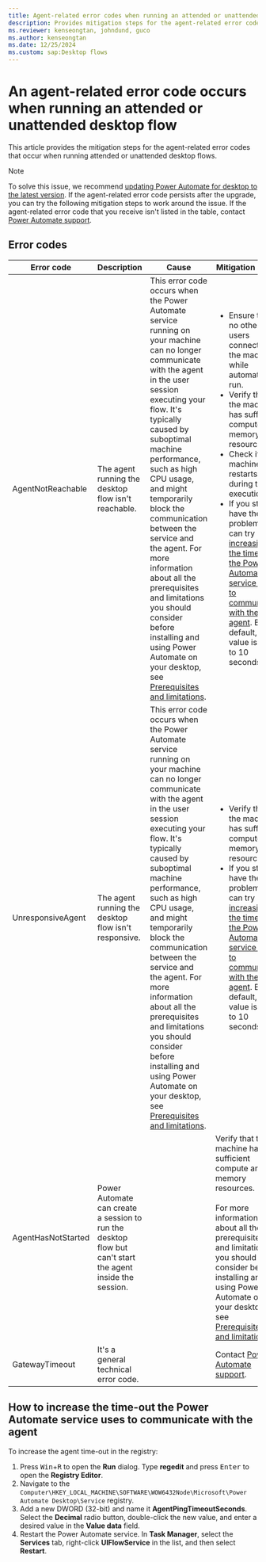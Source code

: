 ```yaml
---
title: Agent-related error codes when running an attended or unattended desktop flow
description: Provides mitigation steps for the agent-related error codes that occur when running attended or unattended desktop flows.
ms.reviewer: kenseongtan, johndund, guco
ms.author: kenseongtan
ms.date: 12/25/2024
ms.custom: sap:Desktop flows
---
```

# An agent-related error code occurs when running an attended or unattended desktop flow

This article provides the mitigation steps for the agent-related error codes that occur when running attended or unattended desktop flows.

> [!NOTE]
> To solve this issue, we recommend [updating Power Automate for desktop to the latest version](/power-automate/desktop-flows/install#update-power-automate). If the agent-related error code persists after the upgrade, you can try the following mitigation steps to work around the issue. If the agent-related error code that you receive isn't listed in the table, contact [Power Automate support](https://www.microsoft.com/power-platform/products/power-automate/support/).

## Error codes

|Error code|Description|Cause|Mitigation steps|
|---|---|---|---|
|AgentNotReachable|The agent running the desktop flow isn't reachable.|This error code occurs when the Power Automate service running on your machine can no longer communicate with the agent in the user session executing your flow. It's typically caused by suboptimal machine performance, such as high CPU usage, and might temporarily block the communication between the service and the agent. For more information about all the prerequisites and limitations you should consider before installing and using Power Automate on your desktop, see [Prerequisites and limitations](/power-automate/desktop-flows/requirements).|<ul><li> Ensure that no other users connect to the machine while automations run.</li><li> Verify that the machine has sufficient compute and memory resources.</li><li> Check if the machine restarts during the execution. </li><li> If you still have the problem, you can try [increasing the time-out the Power Automate service uses to communicate with the agent](#how-to-increase-the-time-out-the-power-automate-service-uses-to-communicate-with-the-agent). By default, the value is set to 10 seconds.</li></ul>|
|UnresponsiveAgent|The agent running the desktop flow isn't responsive.|This error code occurs when the Power Automate service running on your machine can no longer communicate with the agent in the user session executing your flow. It's typically caused by suboptimal machine performance, such as high CPU usage, and might temporarily block the communication between the service and the agent. For more information about all the prerequisites and limitations you should consider before installing and using Power Automate on your desktop, see [Prerequisites and limitations](/power-automate/desktop-flows/requirements).|<ul><li> Verify that the machine has sufficient compute and memory resources. </li><li> If you still have the problem, you can try [increasing the time-out the Power Automate service uses to communicate with the agent](#how-to-increase-the-time-out-the-power-automate-service-uses-to-communicate-with-the-agent). By default, the value is set to 10 seconds.</li></ul>|
|AgentHasNotStarted|Power Automate can create a session to run the desktop flow but can't start the agent inside the session.||Verify that the machine has sufficient compute and memory resources. </br></br> For more information about all the prerequisites and limitations you should consider before installing and using Power Automate on your desktop, see [Prerequisites and limitations](/power-automate/desktop-flows/requirements).|
|GatewayTimeout|It's a general technical error code.||Contact [Power Automate support](https://www.microsoft.com/power-platform/products/power-automate/support/).|

## How to increase the time-out the Power Automate service uses to communicate with the agent

To increase the agent time-out in the registry:

1. Press <kbd>Win</kbd>+<kbd>R</kbd> to open the **Run** dialog. Type **regedit** and press <kbd>Enter</kbd> to open the **Registry Editor**.
1. Navigate to the `Computer\HKEY_LOCAL_MACHINE\SOFTWARE\WOW6432Node\Microsoft\Power Automate Desktop\Service` registry.
1. Add a new DWORD (32-bit) and name it **AgentPingTimeoutSeconds**. Select the **Decimal** radio button, double-click the new value, and enter a desired value in the **Value data** field.
1. Restart the Power Automate service. In **Task Manager**, select the **Services** tab, right-click **UIFlowService** in the list, and then select **Restart**.
